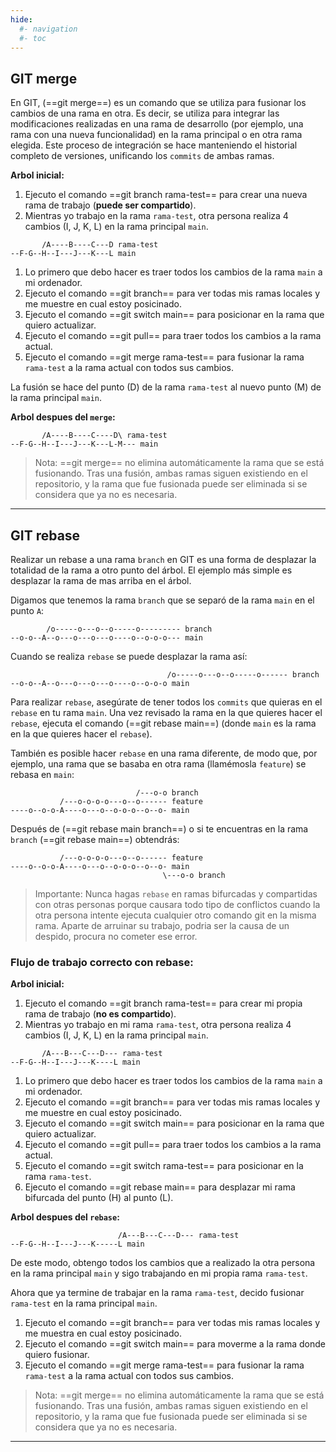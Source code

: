 ```yaml
---
hide:
  #- navigation
  #- toc
---
```


## **GIT merge**

En GIT, (==git merge==) es un comando que se utiliza para fusionar los cambios de una rama en otra. Es decir, se utiliza para integrar las modificaciones realizadas en una rama de desarrollo (por ejemplo, una rama con una nueva funcionalidad) en la rama principal o en otra rama elegida. Este proceso de integración se hace manteniendo el historial completo de versiones, unificando los `commits` de ambas ramas.

**Arbol inicial:**

1. Ejecuto el comando ==git branch rama-test== para crear una nueva rama de trabajo (**puede ser compartido**).
2. Mientras yo trabajo en la rama `rama-test`, otra persona realiza 4 cambios (I, J, K, L) en la rama principal `main`.

```
       /A----B----C---D rama-test
--F-G--H--I---J---K---L main
```

  1. Lo primero que debo hacer es traer todos los cambios de la rama `main` a mi ordenador.
  2. Ejecuto el comando ==git branch== para ver todas mis ramas locales y me muestre en cual estoy posicinado.
  3. Ejecuto el comando ==git switch main== para posicionar en la rama que quiero actualizar.
  4. Ejecuto el comando ==git pull== para traer todos los cambios a la rama actual.
  5. Ejecuto el comando ==git merge rama-test== para fusionar la rama `rama-test` a la rama actual con todos sus cambios.

La fusión se hace del punto (D) de la rama `rama-test` al nuevo punto (M) de la rama principal `main`.

**Arbol despues del `merge`:**

```
       /A----B----C----D\ rama-test
--F-G--H--I---J---K---L-M--- main
```

>Nota: ==git merge== no elimina automáticamente la rama que se está fusionando. Tras una fusión, ambas ramas siguen existiendo en el repositorio, y la rama que fue fusionada puede ser eliminada si se considera que ya no es necesaria.

***

## **GIT rebase**

Realizar un rebase a una rama `branch` en GIT es una forma de desplazar la totalidad de la rama a otro punto del árbol. El ejemplo más simple es desplazar la rama de mas arriba en el árbol.

Digamos que tenemos la rama `branch` que se separó de la rama `main` en el punto `A`:

```
        /o-----o---o--o-----o--------- branch
--o-o--A--o---o---o---o----o--o-o-o--- main
```

Cuando se realiza `rebase` se puede desplazar la rama así:

```
                                   /o-----o---o--o-----o------ branch
--o-o--A--o---o---o---o----o--o-o-o main
```

Para realizar `rebase`, asegúrate de tener todos los `commits` que quieras en el `rebase` en tu rama `main`. Una vez revisado la rama en la que quieres hacer el `rebase`, ejecuta el comando (==git rebase main==) (donde `main` es la rama en la que quieres hacer el `rebase`).

También es posible hacer `rebase` en una rama diferente, de modo que, por ejemplo, una rama que se basaba en otra rama (llamémosla `feature`) se rebasa en `main`:

```
                            /---o-o branch
           /---o-o-o-o---o--o------ feature
----o--o-o-A----o---o--o-o-o--o--o- main
```

Después de (==git rebase main branch==) o si te encuentras en la rama `branch` (==git rebase main==) obtendrás:

```
           /---o-o-o-o---o--o------ feature
----o--o-o-A----o---o--o-o-o--o--o- main
                                  \---o-o branch
```

>Importante: Nunca hagas `rebase` en ramas bifurcadas y compartidas con otras personas porque causara todo tipo de conflictos cuando la otra persona intente ejecuta cualquier otro comando git en la misma rama. Aparte de arruinar su trabajo, podria ser la causa de un despido, procura no cometer ese error.

### **Flujo de trabajo correcto con rebase:**

**Arbol inicial:**

  1. Ejecuto el comando ==git branch rama-test== para crear mi propia rama de trabajo (**no es compartido**).
  2. Mientras yo trabajo en mi rama `rama-test`, otra persona realiza 4 cambios (I, J, K, L) en la rama principal `main`.

```
       /A---B---C---D--- rama-test
--F-G--H--I---J---K----L main
```

  1. Lo primero que debo hacer es traer todos los cambios de la rama `main` a mi ordenador.
  2. Ejecuto el comando ==git branch== para ver todas mis ramas locales y me muestre en cual estoy posicinado.
  3. Ejecuto el comando ==git switch main== para posicionar en la rama que quiero actualizar.
  4. Ejecuto el comando ==git pull== para traer todos los cambios a la rama actual.
  5. Ejecuto el comando ==git switch rama-test== para posicionar en la rama `rama-test`.
  6. Ejecuto el comando ==git rebase main== para desplazar mi rama bifurcada del punto (H) al punto (L).

**Arbol despues del `rebase`:**

```
                        /A---B---C---D--- rama-test
--F-G--H--I---J---K-----L main
```

De este modo, obtengo todos los cambios que a realizado la otra persona en la rama principal `main` y sigo trabajando en mi propia rama `rama-test`.

Ahora que ya termine de trabajar en la rama `rama-test`, decido fusionar `rama-test` en la rama principal `main`.

  1. Ejecuto el comando ==git branch== para ver todas mis ramas locales y me muestra en cual estoy posicinado.
  2. Ejecuto el comando ==git switch main== para moverme a la rama donde quiero fusionar.
  3. Ejecuto el comando ==git merge rama-test== para fusionar la rama `rama-test` a la rama actual con todos sus cambios.

>Nota: ==git merge== no elimina automáticamente la rama que se está fusionando. Tras una fusión, ambas ramas siguen existiendo en el repositorio, y la rama que fue fusionada puede ser eliminada si se considera que ya no es necesaria.

***

<br>
